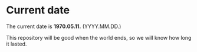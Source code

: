 # Current date

The current date is **1970.05.11.** (YYYY.MM.DD.)

This repository will be good when the world ends, so we will know how long it lasted.